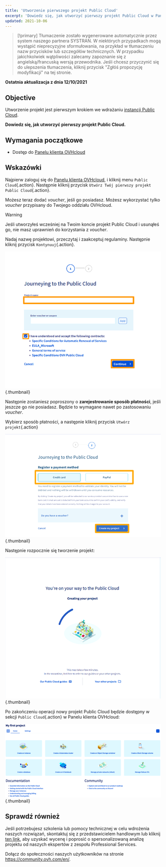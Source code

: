 ```yaml
---
title: 'Utworzenie pierwszego projekt Public Cloud'
excerpt: 'Dowiedz się, jak utworzyć pierwszy projekt Public Cloud w Panelu klienta OVHcloud'
updated: 2021-10-06
---
```


> [!primary]
> Tłumaczenie zostało wygenerowane automatycznie przez system naszego partnera SYSTRAN. W niektórych przypadkach mogą wystąpić nieprecyzyjne sformułowania, na przykład w tłumaczeniu nazw przycisków lub szczegółów technicznych. W przypadku jakichkolwiek wątpliwości zalecamy zapoznanie się z angielską/francuską wersją przewodnika. Jeśli chcesz przyczynić się do ulepszenia tłumaczenia, kliknij przycisk "Zgłóś propozycję modyfikacji" na tej stronie.
>

**Ostatnia aktualizacja z dnia 12/10/2021**

## Objective

Utworzenie projekt jest pierwszym krokiem we wdrażaniu [instancji Public Cloud](https://www.ovhcloud.com/pl/public-cloud/).

**Dowiedz się, jak utworzyć pierwszy projekt Public Cloud.**

## Wymagania początkowe

- Dostęp do [Panelu klienta OVHcloud](https://www.ovh.com/auth/?action=gotomanager&from=https://www.ovh.pl/&ovhSubsidiary=pl)

## Wskazówki

Najpierw zaloguj się do [Panelu klienta OVHcloud](https://www.ovh.com/auth/?action=gotomanager&from=https://www.ovh.pl/&ovhSubsidiary=pl), i kliknij menu `Public Cloud`{.action}. Następnie kliknij przycisk `Utwórz Twój pierwszy projekt Public Cloud`{.action}.

Możesz teraz dodać *voucher*, jeśli go posiadasz. Możesz wykorzystać tylko *voucher* przypisany do Twojego oddziału OVHcloud.

> [!warning]
> Jeśli utworzyłeś wcześniej na Twoim koncie projekt Public Cloud i usunąłeś go, nie masz uprawnień do korzystania z *voucher*.
>

Nadaj nazwę projektowi, przeczytaj i zaakceptuj regulaminy. Następnie kliknij przycisk `Kontynuuj`{.action}.

![name project](images/confirmvoucher.png){.thumbnail}

Następnie zostaniesz poproszony o **zarejestrowanie sposób płatności**, jeśli jeszcze go nie posiadasz. Będzie to wymagane nawet po zastosowaniu *voucher*.

Wybierz sposób płatności, a następnie kliknij przycisk `Utwórz projekt`{.action}

![add payment method](images/pci-project-03b_2020.png){.thumbnail}

Następnie rozpocznie się tworzenie projekt:

![create project](images/creatingproject.png){.thumbnail}

Po zakończeniu operacji nowy projekt Public Cloud będzie dostępny w sekcji `Public Cloud`{.action} w Panelu klienta OVHcloud:

![new project created](images/newprojectcreated.png){.thumbnail}

## Sprawdź również

Jeśli potrzebujesz szkolenia lub pomocy technicznej w celu wdrożenia naszych rozwiązań, skontaktuj się z przedstawicielem handlowym lub kliknij [ten link](https://www.ovhcloud.com/pl/professional-services/), aby uzyskać wycenę i poprosić o spersonalizowaną analizę projektu od naszych ekspertów z zespołu Professional Services.

Dołącz do społeczności naszych użytkowników na stronie <https://community.ovh.com/en/>.